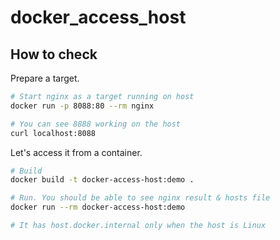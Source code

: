 # docker_access_host

## How to check

Prepare a target.

```bash
# Start nginx as a target running on host
docker run -p 8088:80 --rm nginx

# You can see 8888 working on the host
curl localhost:8088
```

Let's access it from a container.

```bash
# Build
docker build -t docker-access-host:demo .

# Run. You should be able to see nginx result & hosts file
docker run --rm docker-access-host:demo

# It has host.docker.internal only when the host is Linux
```